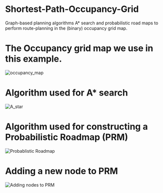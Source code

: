 # Shortest-Path-Occupancy-Grid
Graph-based planning algorithms A* search and probabilistic road maps to perform route-planning in the (binary) occupancy grid map.

# The Occupancy grid map we use in this example. 

![occupancy_map](https://github.com/laleth15/Shortest-Path-Occupancy-Grid/assets/63454572/16e4c7a7-9123-401d-9a36-6f4067602316)

# Algorithm used for A* search
![A_star](https://github.com/laleth15/Shortest-Path-Occupancy-Grid/assets/63454572/1ab86f3d-e990-4c2b-9e4c-7bc587f0c77b)

# Algorithm used for constructing a Probabilistic Roadmap (PRM)
![Probablistic Roadmap](https://github.com/laleth15/Shortest-Path-Occupancy-Grid/assets/63454572/5a0ea9dd-c441-4412-8e43-698355bf7d08)

# Adding a new node to PRM
![Adding nodes to PRM](https://github.com/laleth15/Shortest-Path-Occupancy-Grid/assets/63454572/0304b9d4-ff2c-4069-adf5-d77277717edd)





